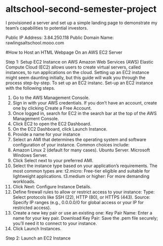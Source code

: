 # altschool-second-semester-project
I provisioned a server and set up a simple landing page to demonstrate my team’s capabilities to potential investors.

Public IP Address: 3.84.250.118
Public Domain Name: rawlingsaltschool.mooo.com

#How to Host an HTML Webpage On an AWS EC2 Server

Step 1: Setup EC2 Instance on AWS
Amazon Web Services (AWS) Elastic Compute Cloud (EC2) allows users to create virtual servers, called instances, to run applications on the cloud. Setting up an EC2 instance might seem daunting initially, but this guide will walk you through the process step-by-step. To set up an EC2 instanc. Set-up an EC2 instance with the following steps.
1. Go to the AWS Management Console.
2. Sign in with your AWS credentials. If you don’t have an account, create one by clicking Create a Free Account.
3. Once logged in, search for EC2 in the search bar at the top of the AWS Management Console.
4. Click EC2 to open the EC2 Dashboard.
5. On the EC2 Dashboard, click Launch Instance.
6. Provide a name for your instance
7. Select an AMI that determines the operating system and software configuration of your instance. Common choices include:
8. Amazon Linux 2 (default for many cases).
   Ubuntu Server.
   Microsoft Windows Server.
9. Click Select next to your preferred AMI.
10. Select the instance type based on your application’s requirements. The most common types are:
    t2.micro: Free-tier eligible and suitable for lightweight applications.
    t3.medium or higher: For more demanding workloads.
11. Click Next: Configure Instance Details.
12. Define firewall rules to allow or restrict access to your instance:
    Type: Select protocols like SSH (22), HTTP (80), or HTTPS (443).
    Source: Specify IP ranges (e.g., 0.0.0.0/0 for global access or your IP for restricted access).
13. Create a new key pair or use an existing one:
    Key Pair Name: Enter a name for your key pair.
    Download Key Pair: Save the .pem file securely; you’ll need it to connect to your instance.
14. Click Launch Instances.

Step 2: Launch an EC2 Instance
